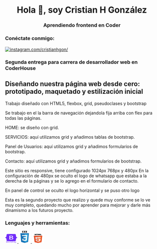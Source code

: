 <h1 align="center">Hola 👋, soy Cristian H González</h1>
<h3 align="center">Aprendiendo frontend en Coder</h3>

<h3 align="left">Conéctate conmigo:</h3>
<p align="left">
<a href="https://instagram.com/instagram.com/cristianhgon/" target="blank"><img align="center" src="https://raw.githubusercontent.com/rahuldkjain/github-profile-readme-generator/master/src/images/icons/Social/instagram.svg" alt="instagram.com/cristianhgon/" height="30" width="40" /></a>
</p>

<h3>Segunda entrega para carrera de desarrollador web en CoderHouse</h3>

<h2> Diseñando nuestra página web desde cero: prototipado, maquetado y estilización inicial</h2>

<p>  Trabajo diseñado con HTML5, flexbox, grid, pseudoclases y bootstrap
  
  Se trabajo en el la barra de navegación dejandola fija arriba con flex para todas las páginas.
  
  HOME: se diseño con grid.
  
  SERVICIOS: aquí utilizamos grid y añadimos tablas de bootstrap.
  
  Panel de Usuarios: aquí utilizamos grid y añadimos formularios  de bootstrap.
  
  Contacto: aquí utilizamos grid y añadimos formularios de bootstrap.
  
  Este sitio es responsive, tiene configurado 1024px 768px y 480px 
  En la configuración de 480px se oculto el logo de whatsapp que estaba a la derecha de la páginas y se lo agrego en el formulario de contacto.

En panel de control se oculto el logo horizontal y se puso otro logo

Esta es la segundo proyecto que realizo y quede muy conforme se lo ve muy completo, quedando mucho por aprender para mejorar y darle más dinamismo a los futuros proyecto.

</p>
<h3 align="left">Lenguajes y herramientas:</h3>
<p align="left"> <a href="https://getbootstrap.com" target="_blank" rel="noreferrer"> <img src="https://raw.githubusercontent.com/devicons/devicon/master/icons/bootstrap/bootstrap-plain-wordmark.svg" alt="bootstrap" height="30" width="40"/> </a> <a href="https://www.w3schools.com/css/" objetivo="_blank" rel="noreferrer"> <img src="https://raw.githubusercontent.com/devicons/devicon/master/icons/css3/css3-original-wordmark.svg" alt="css3" height="40" width="40"/> </a> <a href="https://www.w3.org/html/" objetivo="_blank" rel="noreferrer"> <img src="https://raw.githubusercontent.com/devicons/devicon/master/icons/html5/html5-original-wordmark.svg" alt="html5" height="30" width="40"/> </a> </p>
